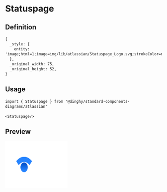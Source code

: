 # Statuspage

## Definition

```
{
  _style: { 
    entity: 'image;html=1;image=img/lib/atlassian/Statuspage_Logo.svg;strokeColor=none;',
  },
  _original_width: 75,
  _original_height: 52,
}
```

## Usage

```
import { Statuspage } from '@dinghy/standard-components-diagrams/atlassian'

<Statuspage/>
```

## Preview

<img src="./statuspage.png" width="200"/>
